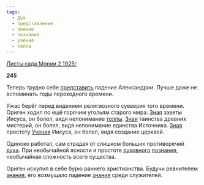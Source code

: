 ```yaml
---
tags:
  - Дух
  - представление
  - знание
  - познание
  - учение
  - толпа
---
```

[Листы сада Мории 2 1925г](https://127.0.0.1:4002/agni/1925)

___245___

Теперь трудно себе [представить](../../../tags/#представление) падение Александрии. Лучше даже не вспоминать годы переходного времени.   

Ужас берёт перед видением религиозного суеверия того времени. Ориген ходил по ещё горячим угольям старого мира. [Зная](../../../tags/#познание) заветы Иисуса, он болел, видя непонимание [толпы](../../../tags/#толпа). [Зная](../../../tags/#познание) таинства древних мистерий, он болел, видя непонимание единства Источника. [Зная](../../../tags/#познание) простоту [Учения](../../../tags/#учение) Иисуса, он болел, видя создание церквей.   

Одиноко работал, сам страдая от слишком больших противоречий [духа](../../../tags/#Дух). При необычайной ясности и простоте [духовного](../../../tags/#Дух) [познания](../../../tags/#познание), необычайная сложность всего существа.   

Ориген искупил в себе бурю раннего христианства. Будучи ревнителем [знания](../../../tags/#знание), его возмущало падение [знания](../../../tags/#знание) среди служителей.   

